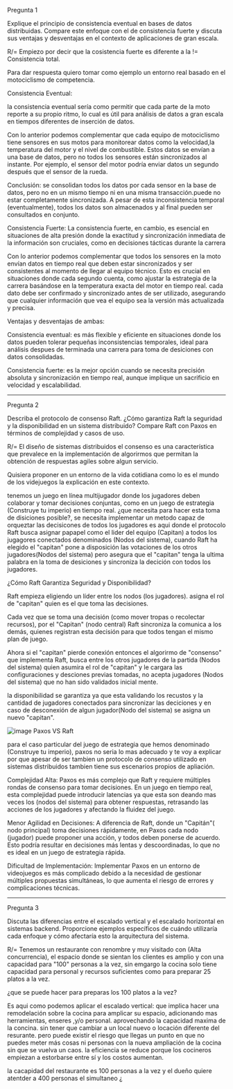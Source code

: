 Pregunta 1

Explique el principio de consistencia eventual en bases de
datos distribuidas. Compare este enfoque con el de
consistencia fuerte y discuta sus ventajas y desventajas en el
contexto de aplicaciones de gran escala.

R/= Empiezo por decir que la cosistencia fuerte  es diferente a la != Consistencia total. 

Para dar respuesta quiero tomar como ejemplo un entorno real basado en el motociclismo de competencia.

Consistencia Eventual:

la consistencia eventual sería como permitir que cada parte de la moto reporte a su propio ritmo, lo cual es útil para análisis de datos a gran escala en tiempos diferentes de inserción de datos. 

Con  lo anterior podemos complementar que cada equipo de motociclismo tiene sensores en sus motos para monitorear datos como la velocidad,la temperatura del motor y el nivel de combustible.
Estos datos se envían a una base de datos, pero no todos los sensores están sincronizados al instante. Por ejemplo, el sensor del motor podría enviar datos un segundo después que el sensor de la rueda.

Conclusión: se consolidan todos los datos por cada sensor en la base de datos, pero no en un mismo tiempo ni en una misma transacción.puede no estar completamente sincronizada. A pesar de esta inconsistencia temporal (eventualmente),
todos los datos son almacenados y al final pueden ser consultados en conjunto.



Consistencia Fuerte:
La consistencia fuerte, en cambio, es esencial en situaciones de alta presión donde la exactitud y sincronización inmediata de la información son cruciales, como en decisiones tácticas durante la carrera

Con lo anterior podemos complementar que todos los sensores en la moto envían datos en tiempo real que deben estar sincronizados y ser consistentes al momento de llegar al equipo técnico. Esto es crucial en situaciones donde cada segundo cuenta, como ajustar la estrategia de la carrera basándose en la temperatura exacta del motor en tiempo real. 
cada dato debe ser confirmado y sincronizado antes de ser utilizado, asegurando que cualquier información que vea el equipo sea la versión más actualizada y precisa.

Ventajas y desventajas de ambas:

Consistencia eventual: es más flexible y eficiente en situaciones donde los datos pueden tolerar pequeñas inconsistencias temporales, ideal para análisis  despues de terminada una carrera para toma de desiciones con datos consolidadas.

Consistencia fuerte: es la mejor opción cuando se necesita precisión absoluta y sincronización en tiempo real, aunque implique un sacrificio en velocidad y escalabilidad.



-----------------------------------------------------------------------

Pregunta 2

Describa el protocolo de consenso Raft. ¿Cómo garantiza Raft
la seguridad y la disponibilidad en un sistema distribuido?
Compare Raft con Paxos en términos de complejidad y casos
de uso.


R/= El diseño de sistemas distribuidos el consenso es una característica que prevalece en la implementación de algorirmos que permitan la obtención de respuestas agiles sobre algun servicio.

Quisiera proponer en un entorno de la vida cotidiana como lo es el mundo de los videjuegos la explicación en este contexto.

tenemos un juego en línea multijugador donde los jugadores deben colaborar y tomar decisiones conjuntas, como en un juego de estrategia (Construye tu imperio) en tiempo real.
 ¿que necesita para hacer esta toma de disiciones posible?, se necesita implementar un metodo capaz de orqueztar las decisicones de todos los jugadores es aqui donde el protocolo Raft busca asignar papapel como el lider del equipo (Capitan)
a todos los jugagores conectados denominados (Nodos del sistema), cuando Raft ha elegido el "capitan"  pone a disposición las votaciones de los otros jugadores(Nodos del sistema) pero asegura que el "capitan" tenga la ultima palabra en la toma de desiciones y sincroniza la decición con todos los jugadores.

¿Cómo Raft Garantiza Seguridad y Disponibilidad?

Raft empieza eligiendo un líder entre los nodos (los jugadores). asigna el rol de "capitan" quien es el que toma las decisiones.

Cada vez que se toma una decisión (como mover tropas o recolectar recursos), por el  "Capitan" (nodo central)   Raft  sincroniza la comunica a los demás, quienes registran esta decisión para que todos tengan el mismo plan de juego.

Ahora si el "capitan" pierde conexión entonces el algorirmo de "consenso" que implementa Raft, busca entre los otros jugadores de la partida (Nodos del sistema) quien asumira el rol de "capitan" y le cargara las configuraciones y desciones previas tomadas, no acepta  jugadores (Nodos del sistema) que no han sido validados inicial mente.

la disponibilidad se garantiza ya que esta validando los recustos y la cantidad de jugadores conectados para sincronizar las deciciones y en caso de desconexión de algun jugador(Nodo del sistema)  se asigna un nuevo "capitan".

![image](https://github.com/user-attachments/assets/acbd183f-df2c-48ca-bfc4-5f2b988bbf6a)
Paxos VS Raft

para el caso particular del juego de estrategia que hemos denominado (Construye tu imperio), paxos no seria lo mas adecuado y te voy a explicar por que apesar de ser tambien un protocolo de consenso utilizado en sistemas distribuidos tambien tiene sus escenarios propios de apliación.

Complejidad Alta: Paxos es más complejo que Raft y requiere múltiples rondas de consenso para tomar decisiones. En un juego en tiempo real, esta complejidad puede introducir latencias ya que esta son deando mas veces los (nodos del sistema) para obtener respuestas, retrasando las acciones de los jugadores y afectando la fluidez del juego.

Menor Agilidad en Decisiones: A diferencia de Raft, donde un "Capitán"( nodo principal)  toma decisiones rápidamente, en Paxos cada nodo (jugador) puede proponer una acción, y todos deben ponerse de acuerdo. Esto podría resultar en decisiones más lentas y descoordinadas, lo que no es ideal en un juego de estrategia rápida.

Dificultad de Implementación: Implementar Paxos en un entorno de videojuegos es más complicado debido a la necesidad de gestionar múltiples propuestas simultáneas, lo que aumenta el riesgo de errores y complicaciones técnicas.

-----------------------------------------------------------------------
Pregunta 3

Discuta las diferencias entre el escalado vertical y el escalado
horizontal en sistemas backend. Proporcione ejemplos
específicos de cuándo utilizaría cada enfoque y cómo afectaría
esto la arquitectura del sistema.

R/= Tenemos un restaurante con renombre y muy visitado con (Alta concurrencia), el espacio donde se sientan los clientes es amplio y con una capacidad para "100" personas a la vez, sin emgargo la cocina solo tiene capacidad para
personal y recursos suficientes como para preparar 25 platos a la vez.

¿que se puede hacer para preparas los 100 platos a la vez?

Es aqui como podemos aplicar el escalado vertical: que implica hacer una remodelación sobre la cocina  para amplicar su espacio, adicionando mas herramientas, enseres ,y/o personal. aprovechando la capacidad maxima de la concina. sin tener que
cambiar a un local nuevo o locación diferente del resurante. pero puede existir el riesgo que llegas un punto en que no puedes meter más cosas ni personas con la nueva ampliación de la cocina sin que se vuelva un caos.  la eficiencia se reduce porque los cocineros empiezan a estorbarse entre sí y los costos aumentan. 

 la cacapidad del restaurante es 100 personas a la vez y el dueño quiere atentder a 400 personas el simultaneo ¿





